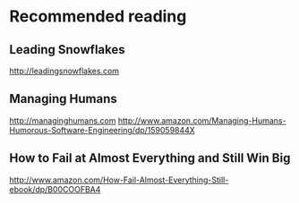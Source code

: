 Recommended reading
===================

Leading Snowflakes
------------------
http://leadingsnowflakes.com

Managing Humans
---------------
http://managinghumans.com
http://www.amazon.com/Managing-Humans-Humorous-Software-Engineering/dp/159059844X

How to Fail at Almost Everything and Still Win Big
--------------------------------------------------
http://www.amazon.com/How-Fail-Almost-Everything-Still-ebook/dp/B00COOFBA4

